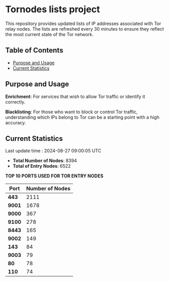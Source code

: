 # Tornodes lists project

This repository provides updated lists of IP addresses associated with Tor relay nodes. The lists are refreshed every 30 minutes to ensure they reflect the most current state of the Tor network.

## Table of Contents

- [Purpose and Usage](#purpose-and-usage)
- [Current Statistics](#current-statistics)


## Purpose and Usage

**Enrichment**: For services that wish to allow Tor traffic or identify it correctly.

**Blacklisting**: For those who want to block or control Tor traffic, understanding which IPs belong to Tor can be a starting point with a high accuracy.

## Current Statistics

Last update time : 2024-08-27 09:00:05 UTC

- **Total Number of Nodes**: 8394
- **Total of Entry Nodes**: 6522

**TOP 10 PORTS USED FOR TOR ENTRY NODES**

| **Port** | **Number of Nodes** |
|------|-----------------|
| **443**   | 2111  |
| **9001**   | 1678  |
| **9000**   | 367  |
| **9100**   | 278  |
| **8443**   | 165  |
| **9002**   | 149  |
| **143**   | 84  |
| **9003**   | 79  |
| **80**   | 78  |
| **110**   | 74  |

